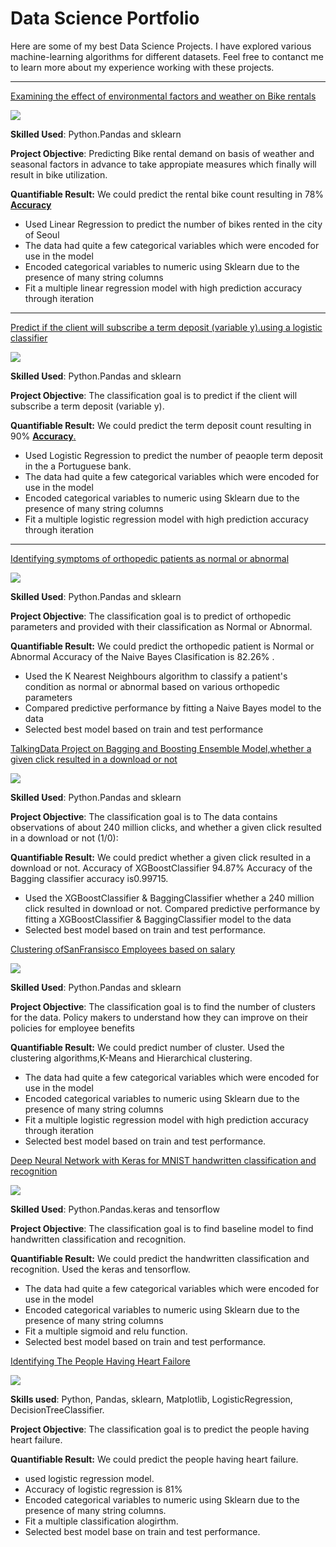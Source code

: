 # Data Science Portfolio

Here are some of my best Data Science Projects. I have explored various machine-learning algorithms for different datasets. Feel free to contanct me to learn more about my experience working with these projects.

***

[Examining the effect of environmental factors and weather on Bike rentals](https://github.com/salauddinkhan1986/Linear-regression-project/blob/master/Linear_Regression_.ipynb)

<img src="images/seoul-bikes.jpeg?raw=true"/>

**Skilled Used**: Python.Pandas and sklearn

**Project Objective**: Predicting Bike rental demand on basis of weather and seasonal factors in advance to take appropiate measures which finally will result in bike utilization.

**Quantifiable Result:** We could predict the rental bike count resulting in 78% <a href="https://github.com/salauddinkhan1986/Linear-regression-project/blob/master/Linear_Regression_.ipynb">**Accuracy** </a>
- Used Linear Regression to predict the number of bikes rented in the city of Seoul
- The data had quite a few categorical variables which were encoded for use in the model
- Encoded categorical variables to numeric using Sklearn due to the presence of many string columns
- Fit a multiple linear regression model with high prediction accuracy through iteration

***

[ Predict if the client will subscribe a term deposit (variable y).using a logistic classifier](https://github.com/salauddinkhan1986/LOGISTIC-REGRESSION-PROJECT/blob/main/logistic_regression.ipynb)

<img src="images/bank.jpeg?raw=true"/>

**Skilled Used**: Python.Pandas and sklearn

**Project Objective**: The classification goal is to predict if the client will subscribe a term deposit (variable y).

**Quantifiable Result:** We could predict the term deposit count resulting in 90% <a href="https://github.com/salauddinkhan1986/LOGISTIC-REGRESSION-PROJECT/blob/main/logistic_regression.ipynb">**Accuracy**.</a>
- Used Logistic Regression to predict the number of peaople term deposit in the a Portuguese bank.
- The data had quite a few categorical variables which were encoded for use in the model
- Encoded categorical variables to numeric using Sklearn due to the presence of many string columns
- Fit a multiple logistic regression model with high prediction accuracy through iteration

***

[Identifying symptoms of orthopedic patients as normal or abnormal](https://github.com/salauddinkhan1986/KNN-NB-project)

<img src="images/knee-brace-ortho.png?raw=true"/>

**Skilled Used**: Python.Pandas and sklearn

**Project Objective**: The classification goal is to predict of orthopedic parameters and provided with their classification as Normal or Abnormal.

**Quantifiable Result:** We could predict the orthopedic patient is Normal or Abnormal Accuracy of the Naive Bayes Clasification is 82.26% .
- Used the K Nearest Neighbours algorithm to classify a patient's condition as normal or abnormal based on various orthopedic parameters
- Compared predictive performance by fitting a Naive Bayes model to the data
- Selected best model based on train and test performance

[TalkingData Project on Bagging and Boosting Ensemble Model,whether a given click resulted in a download or not](https://github.com/salauddinkhan1986/Bagging-Boosting-Project/blob/main/Bagging_and_Boosting_project.ipynb)

<img src="images/data.jpeg?raw=true"/>

**Skilled Used**: Python.Pandas and sklearn

**Project Objective**: The classification goal is to The data contains observations of about 240 million clicks, and whether a given click resulted in a download or not (1/0): 

**Quantifiable Result:** We could predict whether a given click resulted in a download or not.
Accuracy of XGBoostClassifier 94.87%
Accuracy of the Bagging classifier accuracy is0.99715.
- Used the XGBoostClassifier & BaggingClassifier whether a 240 million click resulted in download or not.
Compared predictive performance by fitting a XGBoostClassifier & BaggingClassifier model to the data
- Selected best model based on train and test performance.

[Clustering ofSanFransisco Employees based on salary](https://github.com/salauddinkhan1986/Kmeans-cluster-project/blob/main/Kmeans.ipynb)

<img src="images/cluster.jpeg?raw=true"/>

**Skilled Used**: Python.Pandas and sklearn

**Project Objective**: The classification goal is to find the number of clusters for the data. Policy makers to understand how they can improve on their policies for employee benefits

**Quantifiable Result:** We could predict number of cluster.
Used the clustering algorithms,K-Means and Hierarchical clustering.
- The data had quite a few categorical variables which were encoded for use in the model
- Encoded categorical variables to numeric using Sklearn due to the presence of many string columns
- Fit a multiple logistic regression model with high prediction accuracy through iteration
- Selected best model based on train and test performance.


[Deep Neural Network with Keras for MNIST handwritten classification and recognition](https://github.com/salauddinkhan1986/Hand-writing-Recoginition-project)

<img src="images/neural.jpeg?raw=true"/>


**Skilled Used**: Python.Pandas.keras and tensorflow

**Project Objective**: The classification goal is to find baseline model to find handwritten classification and recognition.

**Quantifiable Result:** We could predict the handwritten classification and recognition.
Used the keras and tensorflow.
- The data had quite a few categorical variables which were encoded for use in the model
- Encoded categorical variables to numeric using Sklearn due to the presence of many string columns
- Fit a multiple sigmoid and relu function.
- Selected best model based on train and test performance.

[Identifying The People Having Heart Failore](https://github.com/salauddinkhan1986/Heart-desease-prediction)

<img src="images/heart.jpeg?raw=true"/>


**Skills used**: Python, Pandas, sklearn, Matplotlib,
LogisticRegression, DecisionTreeClassifier.

**Project Objective**: The classification goal is to predict the people having heart failure.

**Quantifiable Result:** We could predict the people having heart failure.
- used  logistic regression model.
- Accuracy of logistic regression is 81%
- Encoded categorical variables to numeric using Sklearn due to the presence of many string columns.
- Fit a multiple classification alogirthm.
- Selected best model base on train and test performance.

